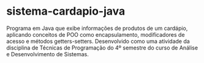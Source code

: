 # sistema-cardapio-java
Programa em Java que exibe informações de produtos de um cardápio, aplicando conceitos de POO como encapsulamento, modificadores de acesso e métodos getters-setters. Desenvolvido como uma atividade da disciplina de Técnicas de Programação do 4º semestre do curso de Análise e Desenvolvimento de Sistemas.
